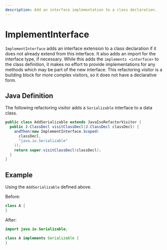 ```yaml
---
description: Add an interface implementation to a class declaration.
---
```


# ImplementInterface
`ImplementInterface` adds an interface extension to a class declaration if it does not already extend from this interface. 
It also adds an import for the interface type, if necessary. 
While this adds the `implements <interface>` to the class definition, it makes no effort to provide implementations for any methods which may be part of the new interface.
This refactoring visitor is a building block for more complex visitors, so it does not have a declarative form.

## Java Definition

The following refactoring visitor adds a `Serializable` interface to a data class.

```java
public class AddSerializable extends JavaIsoRefactorVisitor {
  public J.ClassDecl visitClassDecl(J.ClassDecl classDecl) {
    andThen(new ImplementInterface.Scoped(
      classDecl,
      "java.io.Serializable"
    ));
    return super.visitClassDecl(classDecl);
  }
}
```

## Example
Using the `AddSerializable` defined above.

Before:
```java
class A {
}
```

After:
```java
import java.io.Serializable;

class A implements Serializable {
}
```
